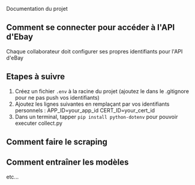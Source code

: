 Documentation du projet 

## Comment se connecter pour accéder à l'API d'Ebay
Chaque collaborateur doit configurer ses propres identifiants pour l'API d'eBay

## Etapes à suivre
1. Créez un fichier `.env` à la racine du projet (ajoutez le dans le .gitignore pour ne pas push vos identifiants)
2. Ajoutez les lignes suivantes en remplaçant par vos identifiants personnels :
   APP_ID=your_app_id
   CERT_ID=your_cert_id
3. Dans un terminal, tapper `pip install python-dotenv` pour pouvoir executer collect.py

## Comment faire le scraping
## Comment entraîner les modèles 

etc...